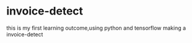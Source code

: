 # invoice-detect
this is my first learning outcome,using python and tensorflow making a invoice-detect
